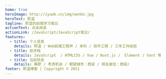 ```yaml
---
home: true
heroImage: http://iyuwb.cn/img/wenbo.jpg
heroText: 耶温
tagline: 耶温的前端学习笔记
actionText: 点击阅读
actionLink: /JavaScript/JavaScript笔记/
features:
  - title: 个人信息
    details: 耶温 / Web前端⼯程师 / 本科 / 软件⼯程 / 三年工作经验
  - title: 技术栈
    details: JavaScript  / HTMLCSS / Vue / Nuxt.js /  Element / Vant 等。
  - title: 当前状态
    details: 离职 / 考虑机会 / 期望城市：西安 / 现在居住：西安/
footer: 耶温博客 | Copyright © 2021
---
```

